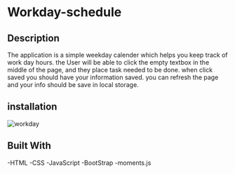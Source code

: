# Workday-schedule

## Description
The application is a simple weekday calender which helps you keep track of work day hours.
the User will be able to click the empty textbox in the middle of the page, and they place task needed to
be done. when click saved you should have your information saved. you can refresh the page and your info should be
save in local storage. 


## installation
![workday](image/work-app.jpg)


## Built With
-HTML
-CSS
-JavaScript
-BootStrap
-moments.js



